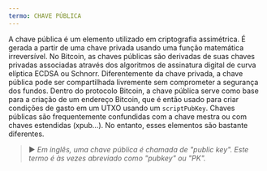 ```yaml
---
termo: CHAVE PÚBLICA
---
```


A chave pública é um elemento utilizado em criptografia assimétrica. É gerada a partir de uma chave privada usando uma função matemática irreversível. No Bitcoin, as chaves públicas são derivadas de suas chaves privadas associadas através dos algoritmos de assinatura digital de curva elíptica ECDSA ou Schnorr. Diferentemente da chave privada, a chave pública pode ser compartilhada livremente sem comprometer a segurança dos fundos. Dentro do protocolo Bitcoin, a chave pública serve como base para a criação de um endereço Bitcoin, que é então usado para criar condições de gasto em um UTXO usando um `scriptPubKey`. Chaves públicas são frequentemente confundidas com a chave mestra ou com chaves estendidas (xpub...). No entanto, esses elementos são bastante diferentes.

> ► *Em inglês, uma chave pública é chamada de "public key". Este termo é às vezes abreviado como "pubkey" ou "PK".*